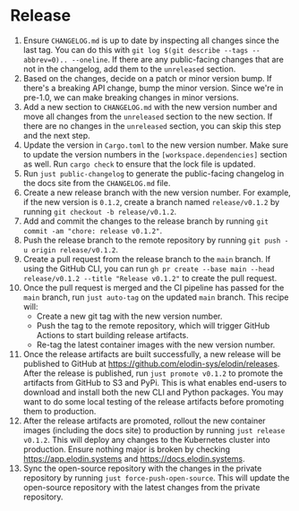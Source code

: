 # Release

1. Ensure `CHANGELOG.md` is up to date by inspecting all changes since the last tag. You can do this with `git log $(git describe --tags --abbrev=0).. --oneline`. If there are any public-facing changes that are not in the changelog, add them to the `unreleased` section.
2. Based on the changes, decide on a patch or minor version bump. If there's a breaking API change, bump the minor version. Since we're in pre-1.0, we can make breaking changes in minor versions.
3. Add a new section to `CHANGELOG.md` with the new version number and move all changes from the `unreleased` section to the new section. If there are no changes in the `unreleased` section, you can skip this step and the next step.
4. Update the version in `Cargo.toml` to the new version number. Make sure to update the version numbers in the `[workspace.dependencies]` section as well. Run `cargo check` to ensure that the lock file is updated.
5. Run `just public-changelog` to generate the public-facing changelog in the docs site from the `CHANGELOG.md` file.
6. Create a new release branch with the new version number. For example, if the new version is `0.1.2`, create a branch named `release/v0.1.2` by running `git checkout -b release/v0.1.2`.
7. Add and commit the changes to the release branch by running `git commit -am "chore: release v0.1.2"`.
8. Push the release branch to the remote repository by running `git push -u origin release/v0.1.2`.
9. Create a pull request from the release branch to the `main` branch. If using the GitHub CLI, you can run `gh pr create --base main --head release/v0.1.2 --title "Release v0.1.2"` to create the pull request.
10. Once the pull request is merged and the CI pipeline has passed for the `main` branch, run `just auto-tag` on the updated `main` branch. This recipe will:
    - Create a new git tag with the new version number.
    - Push the tag to the remote repository, which will trigger GitHub Actions to start building release artifacts.
    - Re-tag the latest container images with the new version number.
11. Once the release artifacts are built successfully, a new release will be published to GitHub at https://github.com/elodin-sys/elodin/releases. After the release is published, run `just promote v0.1.2` to promote the artifacts from GitHub to S3 and PyPi. This is what enables end-users to download and install both the new CLI and Python packages. You may want to do some local testing of the release artifacts before promoting them to production.
12. After the release artifacts are promoted, rollout the new container images (including the docs site) to production by running `just release v0.1.2`. This will deploy any changes to the Kubernetes cluster into production. Ensure nothing major is broken by checking https://app.elodin.systems and https://docs.elodin.systems.
13. Sync the open-source repository with the changes in the private repository by running `just force-push-open-source`. This will update the open-source repository with the latest changes from the private repository.
